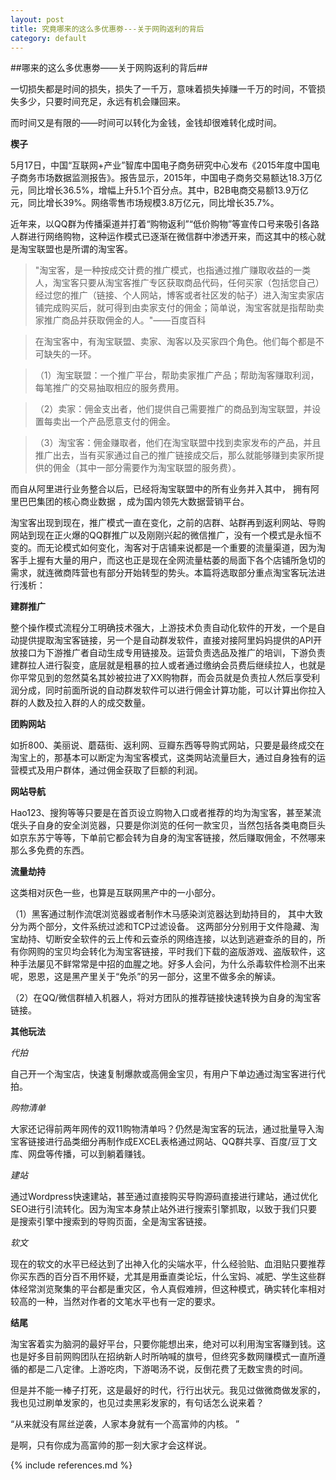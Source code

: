 ```yaml
---
layout: post
title: 究竟哪来的这么多优惠劵---关于网购返利的背后
category: default
---
```


##哪来的这么多优惠劵——关于网购返利的背后##
 
一切损失都是时间的损失，损失了一千万，意味着损失掉赚一千万的时间，不管损失多少，只要时间充足，永远有机会赚回来。

而时间又是有限的——时间可以转化为金钱，金钱却很难转化成时间。


**楔子**

5月17日，中国“互联网+产业”智库中国电子商务研究中心发布《2015年度中国电子商务市场数据监测报告》。报告显示，2015年，中国电子商务交易额达18.3万亿元，同比增长36.5%，增幅上升5.1个百分点。其中，B2B电商交易额13.9万亿元，同比增长39%。网络零售市场规模3.8万亿元，同比增长35.7%。



近年来，以QQ群为传播渠道并打着“购物返利”“低价购物”等宣传口号来吸引各路人群进行网络购物，这种运作模式已逐渐在微信群中渗透开来，而这其中的核心就是淘宝联盟也是所谓的淘宝客。



> "淘宝客，是一种按成交计费的推广模式，也指通过推广赚取收益的一类人，淘宝客只要从淘宝客推广专区获取商品代码，任何买家（包括您自己）经过您的推广（链接、个人网站，博客或者社区发的帖子）进入淘宝卖家店铺完成购买后，就可得到由卖家支付的佣金；简单说，淘宝客就是指帮助卖家推广商品并获取佣金的人。"——百度百科



> 在淘宝客中，有淘宝联盟、卖家、淘客以及买家四个角色。他们每个都是不可缺失的一环。

> （1）淘宝联盟：一个推广平台，帮助卖家推广产品；帮助淘客赚取利润，每笔推广的交易抽取相应的服务费用。


> （2）卖家：佣金支出者，他们提供自己需要推广的商品到淘宝联盟，并设置每卖出一个产品愿意支付的佣金。


> （3）淘宝客：佣金赚取者，他们在淘宝联盟中找到卖家发布的产品，并且推广出去，当有买家通过自己的推广链接成交后，那么就能够赚到卖家所提供的佣金（其中一部分需要作为淘宝联盟的服务费）。

而自从阿里进行业务整合以后，已经将淘宝联盟中的所有业务并入其中， 拥有阿里巴巴集团的核心商业数据 ，成为国内领先大数据营销平台。



淘宝客出现到现在，推广模式一直在变化，之前的店群、站群再到返利网站、导购网站到现在正火爆的QQ群推广以及刚刚兴起的微信推广，没有一个模式是永恒不变的。而无论模式如何变化，淘客对于店铺来说都是一个重要的流量渠道，因为淘客手上握有大量的用户，而这也正是现在全网流量枯萎的局面下各个店铺所急切的需求，就连微商阵营也有部分开始转型的势头。本篇将选取部分重点淘宝客玩法进行浅析：

**建群推广**

整个操作模式流程分工明确技术强大，上游技术负责自动化软件的开发，一个是自动提供提取淘宝客链接，另一个是自动群发软件，直接对接阿里妈妈提供的API开放接口为下游推广者自动生成专用链接及。运营负责选品及推广的培训，下游负责建群拉人进行裂变，底层就是粗暴的拉人或者通过缴纳会员费后继续拉人，也就是你平常见到的忽然莫名其妙被拉进了XX购物群，而会员就是负责拉人然后享受利润分成，同时前面所说的自动群发软件可以进行佣金计算功能，可以计算出你拉入群的人数及拉入群的人的成交数量。

**团购网站**

如折800、美丽说、蘑菇街、返利网、豆瓣东西等导购式网站，只要是最终成交在淘宝上的，那基本可以断定为淘宝客模式，这类网站流量巨大，通过自身独有的运营模式及用户群体，通过佣金获取了巨额的利润。

**网站导航**

Hao123、搜狗等等只要是在首页设立购物入口或者推荐的均为淘宝客，甚至某流氓头子自身的安全浏览器，只要是你浏览的任何一款宝贝，当然包括各类电商巨头如京东苏宁等等，下单前它都会转为自身的淘宝客链接，然后赚取佣金，不然哪来那么多免费的东西。

**流量劫持**

这类相对灰色一些，也算是互联网黑产中的一小部分。

（1）黑客通过制作流氓浏览器或者制作木马感染浏览器达到劫持目的， 其中大致分为两个部分，文件系统过滤和TCP过滤设备。 这两部分分别用于文件隐藏、淘宝劫持、切断安全软件的云上传和云查杀的网络连接，以达到逃避查杀的目的，所有你网购的宝贝均会转化为淘宝客链接，平时我们下载的盗版游戏、盗版软件，这种手法屡见不鲜常常是中招的血腥之地。好多人会问，为什么杀毒软件检测不出来呢，恩恩，这是黑产里关于“免杀”的另一部分，这里不做多余的解读。

（2）在QQ/微信群植入机器人，将对方团队的推荐链接快速转换为自身的淘宝客链接。

**其他玩法**

*代拍*

自己开一个淘宝店，快速复制爆款或高佣金宝贝，有用户下单边通过淘宝客进行代拍。

*购物清单*

大家还记得前两年网传的双11购物清单吗？仍然是淘宝客的玩法，通过批量导入淘宝客链接进行品类细分再制作成EXCEL表格通过网站、QQ群共享、百度/豆丁文库、网盘等传播，可以到躺着赚钱。

*建站*

通过Wordpress快速建站，甚至通过直接购买导购源码直接进行建站，通过优化SEO进行引流转化。因为淘宝本身禁止站外进行搜索引擎抓取，以致于我们只要是搜索引擎中搜索到的导购页面，全是淘宝客链接。

*软文*

现在的软文的水平已经达到了出神入化的尖端水平，什么经验贴、血泪贴只要推荐你买东西的百分百不用怀疑，尤其是用垂直类论坛，什么宝妈、减肥、学生这些群体经常浏览聚集的平台都是重灾区，令人真假难辨，但这种模式，确实转化率相对较高的一种，当然对作者的文笔水平也有一定的要求。

**结尾**

淘宝客着实为脑洞的最好平台，只要你能想出来，绝对可以利用淘宝客赚到钱。这也是好多目前网购团队在招纳新人时所呐喊的旗号，但终究多数网赚模式一直所遵循的都是二八定律。上游吃肉，下游喝汤不说，反倒花费了无数宝贵的时间。

但是并不能一棒子打死，这是最好的时代，行行出状元。我见过做微商做发家的，我也见过刷单发家的，也见过卖黑彩发家的，有句话怎么说来着？

“从来就没有屌丝逆袭，人家本身就有一个高富帅的内核。 ”

是啊，只有你成为高富帅的那一刻大家才会这样说。



{% include references.md %}
